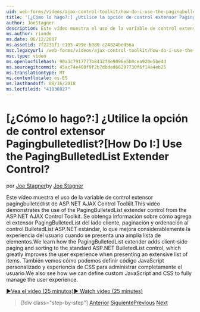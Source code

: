 ```yaml
---
uid: web-forms/videos/ajax-control-toolkit/how-do-i-use-the-pagingbulletedlist-extender-control
title: '[¿Cómo lo hago?:] ¿Utilice la opción de control extensor Pagingbulletedlist? | Microsoft Docs'
author: JoeStagner
description: Este vídeo muestra el uso de la variable de control extensor pagingbulletedlist de ASP.NET AJAX Control Toolkit. Aprendemos cómo el extende PagingBulletedList...
ms.author: riande
ms.date: 06/12/2007
ms.assetid: 7f2231f1-c105-499e-b980-c24824bed56a
msc.legacyurl: /web-forms/videos/ajax-control-toolkit/how-do-i-use-the-pagingbulletedlist-extender-control
msc.type: video
ms.openlocfilehash: 90a3c7917777b8432f8e9096e5b0cea920e5be4d
ms.sourcegitcommit: 45ac74e400f9f2b7dbded66297730f6f14a4eb25
ms.translationtype: MT
ms.contentlocale: es-ES
ms.lasthandoff: 08/16/2018
ms.locfileid: "41838827"
---
```

<a name="how-do-i-use-the-pagingbulletedlist-extender-control"></a><span data-ttu-id="f312f-105">[¿Cómo lo hago?:] ¿Utilice la opción de control extensor Pagingbulletedlist?</span><span class="sxs-lookup"><span data-stu-id="f312f-105">[How Do I:] Use the PagingBulletedList Extender Control?</span></span>
====================
<span data-ttu-id="f312f-106">por [Joe Stagner](https://github.com/JoeStagner)</span><span class="sxs-lookup"><span data-stu-id="f312f-106">by [Joe Stagner](https://github.com/JoeStagner)</span></span>

<span data-ttu-id="f312f-107">Este vídeo muestra el uso de la variable de control extensor pagingbulletedlist de ASP.NET AJAX Control Toolkit.</span><span class="sxs-lookup"><span data-stu-id="f312f-107">This video demonstrates the use of the PagingBulletedList extender control from the ASP.NET AJAX Control Toolkit.</span></span> <span data-ttu-id="f312f-108">Se obtenga información sobre cómo agrega el extensor PagingBulletedList del lado cliente, paginación y ordenación al control BulletedList ASP.NET estándar, lo que mejora considerablemente la experiencia del usuario cuando se presenta una amplia lista de elementos.</span><span class="sxs-lookup"><span data-stu-id="f312f-108">We learn how the PagingBulletedList extender adds client-side paging and sorting to the standard ASP.NET BulletedList control, which greatly improves the user experience when presenting an extensive list of items.</span></span> <span data-ttu-id="f312f-109">También vemos cómo podemos definir código JavaScript personalizado y experiencia de CSS para administrar completamente el usuario.</span><span class="sxs-lookup"><span data-stu-id="f312f-109">We also see how we can define custom JavaScript and CSS to fully manage the user experience.</span></span>

[<span data-ttu-id="f312f-110">&#9654;Vea el vídeo (25 minutos)</span><span class="sxs-lookup"><span data-stu-id="f312f-110">&#9654; Watch video (25 minutes)</span></span>](https://channel9.msdn.com/Blogs/ASP-NET-Site-Videos/how-do-i-use-the-pagingbulletedlist-extender-control)

> [!div class="step-by-step"]
> <span data-ttu-id="f312f-111">[Anterior](how-do-i-use-the-aspnet-ajax-listsearch-extender.md)
> [Siguiente](how-do-i-use-the-numericupdown-extender-control.md)</span><span class="sxs-lookup"><span data-stu-id="f312f-111">[Previous](how-do-i-use-the-aspnet-ajax-listsearch-extender.md)
[Next](how-do-i-use-the-numericupdown-extender-control.md)</span></span>
